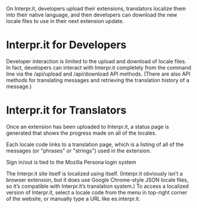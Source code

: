 On Interpr.it, developers upload their extensions, translators localize them into their native language, and then developers can download the new locale files to use in their next extension update.

Interpr.it for Developers
=========================
Developer interaction is limited to the upload and download of locale files. In fact, developers can interact with Interpr.it completely from the command line via the /api/upload and /api/download API methods. (There are also API methods for translating messages and retrieving the translation history of a message.)

Interpr.it for Translators
==========================
Once an extension has been uploaded to Interpr.it, a status page is generated that shows the progress made on all of the locales.

Each locale code links to a translation page, which is a listing of all of the messages (or "phrases" or "strings") used in the extension.

Sign in/out is tied to the Mozilla Persona login system

The Interpr.it site itself is localized using itself. (Interpr.it obviously isn’t a browser extension, but it does use Google Chrome-style JSON locale files, so it’s compatible with Interpr.it’s translation system.) To access a localized version of Interpr.it, select a locale code from the menu in top-right corner of the website, or manually type a URL like es.interpr.it.